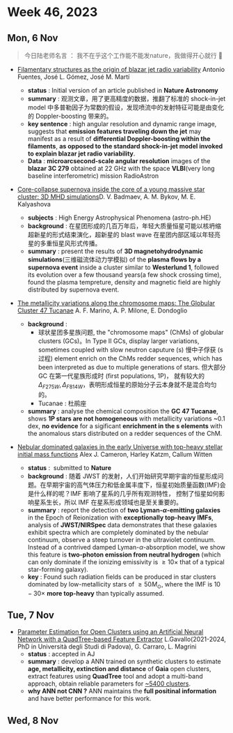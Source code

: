 # Week 46, 2023
## Mon, 6 Nov

>今日陆老师名言 ： 我不在乎这个工作能不能发nature，我做得开心就行 🐶 

- [Filamentary structures as the origin of blazar jet radio variability](https://arxiv.org/abs/2311.01861) Antonio Fuentes, José L. Gómez, José M. Martí
	- **status** : Initial version of an article published in **Nature Astronomy**
	- **summary** : 观测文章，用了更高精度的数据，推翻了标准的 shock-in-jet model 中多普勒因子为常数的假设，发现喷流中的发射特征可能是由变化的 Doppler-boosting 带来的。
	- **key sentence** : high angular resolution and dynamic range image, suggests that **emission features traveling down the jet** may manifest as a result of **differential Doppler-boosting within the filaments**, **as opposed to the standard shock-in-jet model invoked to explain blazar jet radio variability**.
	- **Data** : **microarcsecond-scale angular resolution** images of the **blazar 3C 279** obtained at 22 GHz with the space **VLBI**(very long baseline interferometric) mission RadioAstron

- [Core-collapse supernova inside the core of a young massive star cluster: 3D MHD simulations](https://arxiv.org/abs/2311.01789)D. V.  Badmaev, A. M. Bykov, M. E. Kalyashova
	- **subjects** : High Energy Astrophysical Phenomena (astro-ph.HE)
	-  **background** : 在星团形成的几百万年后，年轻大质量恒星可能以核坍缩超新星的形式结束演化，超新星的 blast wave 在星团内部区域以年轻亮星的多重恒星风形式传播。
	- **summary** : present the results of **3D magnetohydrodynamic simulations**(三维磁流体动力学模拟) of the **plasma flows by a supernova event** inside a cluster similar to **Westerlund 1**, followed its evolution over a few thousand years(a few shock crossing time), found the plasma tempreture, density and magnetic field are highly distributed by supernova event.

- [The metallicity variations along the chromosome maps: The Globular Cluster 47 Tucanae](https://arxiv.org/abs/2311.01871) A. F. Marino, A. P. Milone, E. Dondoglio
	- **background** : 
		- 球状星团多星族问题, the "chromosome maps" (ChMs) of globular clusters (GCs)。In Type II GCs, display larger variations, sometimes coupled with slow neutron caputure (s) 慢中子俘获 (s 过程) element enrich on the ChMs redder sequences, which has been interpreted as due to multiple generations of stars. 但大部分 GC 在第一代星族形成时 (first populations, 1P)， 就有较大的$\Delta_{F275W},\Delta_{F814W}$，表明形成恒星的原始分子云本身就不是混合均匀的。
		- Tucanae : 杜鹃座
	- **summary** : analyse the chemical composition the **GC 47 Tucanae**, shows **1P stars are not homogeneous** with metallicity variations ~0.1 dex, **no evidence** for a sigificant **enrichment in the s elements** with the anomalous stars distributed on a redder sequences of the ChM.

- [Nebular dominated galaxies in the early Universe with top-heavy stellar initial mass functions](https://arxiv.org/abs/2311.02051) Alex J. Cameron, Harley Katzm, Callum Witten
	- **status** :  submitted to **Nature**
	- **background** : 随着 JWST 的发射，人们开始研究早期宇宙的恒星形成问题。在早期宇宙的高气体压力和低金属丰度下，恒星初始质量函数(IMF)会是什么样的呢？IMF 影响了星系的几乎所有观测特性， 控制了恒星如何影响星系生长，所以 IMF 在星系形成领域也是至关重要的。
	- **summary** : report the detection of **two Lyman-$\alpha$-emitting galaxies** in the Epoch of Reionization with **exceptionally top-heavy IMFs**, analysis of **JWST/NIRSpec** data demonstrates that these galaxies exhibit spectra which are completely dominated by the nebular continuum, observe a steep turnover in the ultraviolet continuum. Instead of a contrived damped Lyman-$\alpha$-absorption model, we show this feature is **two-photon emission from neutral hydrogen** (which can only dominate if the ionizing emissivity is $\geq 10 \times$ that of a typical star-forming galaxy). 
	- **key** : Found such radiation fields can be produced in star clusters dominated by low-metallicity stars of $\geq 50 M_{\odot}$, where the IMF is $10 - 30 \times$ **more top-heavy** than typically assumed.

## Tue, 7 Nov
- [Parameter Estimation for Open Clusters using an Artificial Neural Network with a QuadTree-based Feature Extractor](https://arxiv.org/abs/2311.03009) L.Gavallo(2021-2024, PhD in Università degli Studi di Padova), G. Carraro, L. Magrini
	- **status** : accepted in AJ
	- **summary** : develop a ANN trained on synthetic clusters to estimate **age, metallicity, extinction and distance** of **Gaia** open clusters, extract features  using **QuadTree** tool and adopt a multi-band approach, obtain reliable parameters for [~5400 clusters](https://phisicslollo0.github.io/cavallo23.html).
	- **why ANN not CNN ?** ANN maintains the **full positinal information** and have better performance for this work.

## Wed, 8 Nov